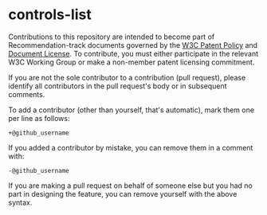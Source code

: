 # controls-list

Contributions to this repository are intended to become part of Recommendation-track documents
governed by the [W3C Patent Policy](http://www.w3.org/Consortium/Patent-Policy-20040205/) and
[Document License](http://www.w3.org/Consortium/Legal/copyright-documents). To contribute, you must
either participate in the relevant W3C Working Group or make a non-member patent licensing
 commitment.

If you are not the sole contributor to a contribution (pull request), please identify all
contributors in the pull request's body or in subsequent comments.

 To add a contributor (other than yourself, that's automatic), mark them one per line as follows:

 ```
 +@github_username
 ```

 If you added a contributor by mistake, you can remove them in a comment with:

 ```
 -@github_username
 ```

 If you are making a pull request on behalf of someone else but you had no part in designing the
 feature, you can remove yourself with the above syntax.
